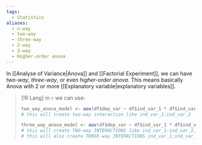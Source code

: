 ```yaml
---
tags:
  - Statistics
aliases:
  - n-way
  - two-way
  - three-way
  - 2-way
  - 3-way
  - Higher-order anova
---
```

In [[Analyse of Variance|Anova]] and [[Factorial Experiment]], we can have *two-way*, *three-way*, or even *higher-order anova*. This means basically Anova with 2 or more [[Explanatory variable|explanatory variables]].

> [!R Lang]
> in `r` we can use:
> ```R
> two_way_anova_model <- aov(df$dep_var ~ df$ind_var_1 * df$ind_var_2)
> # this will create two-way interaction like ind_var_1:ind_var_2
> 
> three_way_anova_model <- aov(df$dep_var ~ df$ind_var_1 * df$ind_var_2 * df$ind_var_3)
> # this will create TWO-way INTERACTIONS like ind_var_1:ind_var_2, ind_var_1:ind_var_2 and ind_var_2:ind_var_3
> # this will also create THREE-way INTERACTIONS ind_var_1:ind_var_2:ind_var_3
>  ```
